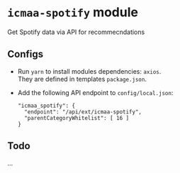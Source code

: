 # `icmaa-spotify` module

Get Spotify data via API for recommecndations

## Configs

* Run `yarn` to install modules dependencies: `axios`.  
  They are defined in templates `package.json`.

* Add the following API endpoint to `config/local.json`:
  ```
  "icmaa_spotify": {
    "endpoint": "/api/ext/icmaa-spotify",
    "parentCategoryWhitelist": [ 16 ]
  }
  ```

## Todo

…